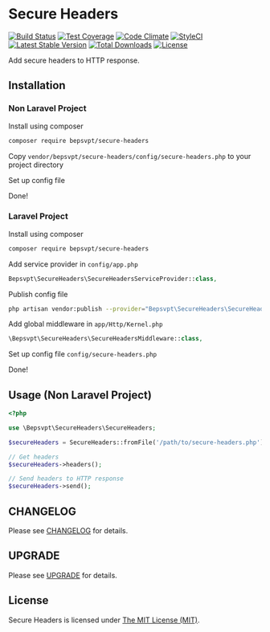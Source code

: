 # Secure Headers

[![Build Status](https://travis-ci.org/BePsvPT/secure-headers.svg?branch=master)](https://travis-ci.org/BePsvPT/secure-headers)
[![Test Coverage](https://codeclimate.com/github/BePsvPT/secure-headers/badges/coverage.svg)](https://codeclimate.com/github/BePsvPT/secure-headers/coverage)
[![Code Climate](https://codeclimate.com/github/BePsvPT/secure-headers/badges/gpa.svg)](https://codeclimate.com/github/BePsvPT/secure-headers)
[![StyleCI](https://styleci.io/repos/47176049/shield)](https://styleci.io/repos/47176049)
[![Latest Stable Version](https://poser.pugx.org/bepsvpt/secure-headers/v/stable?format=flat-square)](https://packagist.org/packages/bepsvpt/secure-headers)
[![Total Downloads](https://poser.pugx.org/bepsvpt/secure-headers/downloads?format=flat-square)](https://packagist.org/packages/bepsvpt/secure-headers)
[![License](https://poser.pugx.org/bepsvpt/secure-headers/license?format=flat-square)](https://packagist.org/packages/bepsvpt/secure-headers)

Add secure headers to HTTP response.

## Installation

### Non Laravel Project

Install using composer

```sh
composer require bepsvpt/secure-headers
```

Copy `vendor/bepsvpt/secure-headers/config/secure-headers.php` to your project directory

Set up config file

Done!

### Laravel Project

Install using composer

```sh
composer require bepsvpt/secure-headers
```

Add service provider in `config/app.php`

```php
Bepsvpt\SecureHeaders\SecureHeadersServiceProvider::class,
```

Publish config file

```sh
php artisan vendor:publish --provider="Bepsvpt\SecureHeaders\SecureHeadersServiceProvider"
```

Add global middleware in `app/Http/Kernel.php`

```php
\Bepsvpt\SecureHeaders\SecureHeadersMiddleware::class,
```

Set up config file `config/secure-headers.php`

Done!

## Usage (Non Laravel Project)

```php
<?php

use \Bepsvpt\SecureHeaders\SecureHeaders;

$secureHeaders = SecureHeaders::fromFile('/path/to/secure-headers.php');

// Get headers
$secureHeaders->headers();

// Send headers to HTTP response
$secureHeaders->send();
```

## CHANGELOG

Please see [CHANGELOG](CHANGELOG.md) for details.

## UPGRADE

Please see [UPGRADE](UPGRADE.md) for details.

## License

Secure Headers is licensed under [The MIT License (MIT)](LICENSE).
